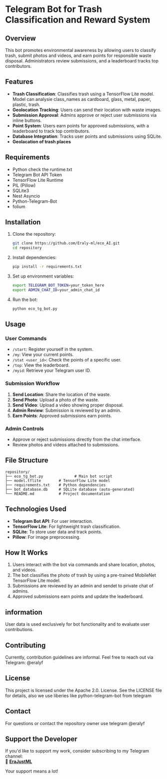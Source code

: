 # Telegram Bot for Trash Classification and Reward System

## Overview
This bot promotes environmental awareness by allowing users to classify trash, submit photos and videos, and earn points for responsible waste disposal. Administrators review submissions, and a leaderboard tracks top contributors.

## Features
- **Trash Classification**: Classifies trash using a TensorFlow Lite model. Model can analysie class_names as cardboard, glass, metal, paper, plastic, trash.
- **Geolocation Tracking**: Users can send their location with waste images.
- **Submission Approval**: Admins approve or reject user submissions via inline buttons.
- **Point System**: Users earn points for approved submissions, with a leaderboard to track top contributors.
- **Database Integration**: Tracks user points and submissions using SQLite.
- **Geolacation of trash places**

## Requirements
- Python check the runtime.txt
- Telegram Bot API Token
- TensorFlow Lite Runtime
- PIL (Pillow)
- SQLite3
- Nest Asyncio
- Python-Telegram-Bot
- folium

## Installation

1. Clone the repository:
   ```bash
   git clone https://github.com/Eraly-ml/eco_AI.git
   cd repository
   ```

2. Install dependencies:
   ```bash
   pip install -r requirements.txt
   ```

3. Set up environment variables:
   ```bash
   export TELEGRAM_BOT_TOKEN=your_token_here
   export ADMIN_CHAT_ID=your_admin_chat_id
   ```
4. Run the bot:
   ```bash
   python eco_tg_bot.py
   ```

## Usage

### User Commands
- `/start`: Register yourself in the system.
- `/my`: View your current points.
- `/stat <user_id>`: Check the points of a specific user.
- `/top`: View the leaderboard.
- `/myid`: Retrieve your Telegram user ID.

### Submission Workflow
1. **Send Location**: Share the location of the waste.
2. **Send Photo**: Upload a photo of the waste.
3. **Send Video**: Upload a video showing proper disposal.
4. **Admin Review**: Submission is reviewed by an admin.
5. **Earn Points**: Approved submissions earn points.

### Admin Controls
- Approve or reject submissions directly from the chat interface.
- Review photos and videos attached to submissions.

## File Structure
```
repository/
├── eco_tg_bot.py              # Main bot script
├── model.tflite        # TensorFlow Lite model
├── requirements.txt    # Python dependencies
├── bot_database.db     # SQLite database (auto-generated)
└── README.md           # Project documentation
```

## Technologies Used
- **Telegram Bot API**: For user interaction.
- **TensorFlow Lite**: For lightweight trash classification.
- **SQLite**: To store user data and track points.
- **Pillow**: For image preprocessing.

## How It Works

1. Users interact with the bot via commands and share location, photos, and videos.
2. The bot classifies the photo of trash by using a pre-trained MobileNet TensorFlow Lite model.
3. Submissions are reviewed by an admin and sendet to private chat of admins.
4. Approved submissions earn points and update the leaderboard.
## information

User data is used exclusively for bot functionality and to evaluate user contributions.
## Contributing

Currently, contribution guidelines are informal. Feel free to reach out via Telegram: @eralyf

## License

This project is licensed under the Apache 2.0. License. See the LICENSE file for details, also we use liberies like python-telegram-bot from telegram

## Contact
For questions or contact the repository owner use telegram @eralyf

## Support the Developer  

If you'd like to support my work, consider subscribing to my Telegram channel:  
🔗 **[EraJustML](https://t.me/erajustml)** 

Your support means a lot!

